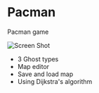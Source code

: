 # Pacman
Pacman game

![Screen Shot](http://sk.uploads.im/t/Fr3k0.png)

- 3 Ghost types
- Map editor 
- Save and load map 
- Using Dijkstra's algorithm
